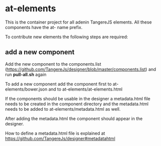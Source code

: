 at-elements
===========

This is the container project for all adenin TangereJS elements. All these components have the at- name prefix.

To contribute new elements the following steps are required:



add a new component
--

Add the new component to the components.list (https://github.com/TangereJs/designer/blob/master/components.list) and run **pull-all.sh** again

To add a new component add the component first to at-elements/bower.json and to at-elements/at-elements.html

If the components should be usable in the designer a metadata.html file needs to be created in the component directory and the metadata.html needs to be added to at-elements/metadata.html as well.

After adding the metadata.html the component should appear in the designer.

How to define a metadata.html file is explained at https://github.com/TangereJs/designer#metadatahtml 



